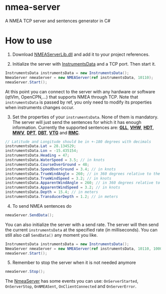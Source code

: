 # nmea-server
A NMEA TCP server and sentences generator in C#

# How to use

1. Download [NMEAServerLib.dll](https://github.com/expilu/nmea-server/releases/download/v1.0.0.0/NMEAServerLib.dll) and add it to your project references.

2. Initialize the server with [InstrumentsData](https://github.com/expilu/nmea-server/blob/v1.0.0.0/NMEAServerLib/InstrumentsData.cs) and a TCP port. Then start it.
```C#
InstrumentsData instrumentsData = new InstrumentsData(); 
NmeaServer nmeaServer = new NMEAServer(ref instrumentsData, 10110);
nmeaServer.Start();
```
At this point you can connect to the server with any hardware or software (qtVlm, OpenCPN,...) that supports NMEA through TCP.
Note that `instrumentsData` is passed by ref, you only need to modify its properties when instruments changes occur.

3. Set the properties of your `instrumentsData`. None of them is mandatory. The server will just send the sentences for which it has enough information. Currently the supported sentences are: **[GLL](http://www.catb.org/gpsd/NMEA.html#_gll_geographic_position_latitude_longitude)**, **[VHW](http://www.catb.org/gpsd/NMEA.html#_vhw_water_speed_and_heading)**, **[HDT](http://www.catb.org/gpsd/NMEA.html#_hdt_heading_true)**, **[MWV](http://www.catb.org/gpsd/NMEA.html#_mwv_wind_speed_and_angle)**, **[DPT](http://www.catb.org/gpsd/NMEA.html#_dpt_depth_of_water)**, **[DBT](http://www.catb.org/gpsd/NMEA.html#_dbt_depth_below_transducer)**, **[VTG](http://www.catb.org/gpsd/NMEA.html#_vtg_track_made_good_and_ground_speed)** and **[RMC](http://www.catb.org/gpsd/NMEA.html#_rmc_recommended_minimum_navigation_information)**.
```C#
// Latitude and Longitude should be in +-180 degrees with decimals
instrumentsData.Lat = 28.134529;
instrumentsData.Lon = -15.435154;
instrumentsData.Heading = 47;
instrumentsData.WaterSpeed = 3.5; // in knots
instrumentsData.CourseOverGround = 48;
instrumentsData.SpeedOverGround = 3.4; // in knots
instrumentsData.TrueWindAngle = 260; // in 360 degrees relative to the heading
instrumentsData.TrueWindSpeed = 3.2; // in knots
instrumentsData.ApparentWindAngle = 260; // in 360 degrees relative to the heading
instrumentsData.ApparentWindSpeed = 3.2; // in knots
instrumentsData.Depth = 15.4; // in meters
instrumentsData.TransducerDepth = 1.2; // in meters
```

4. To send NMEA sentences do
```C#
nmeaServer.SendData();
```
You can also initialize the server with a send rate. The server will then send the current `instrumentsData` at the specified rate (in milliseconds). You can still also call `SendData()` any moment you like.
```C#
InstrumentsData instrumentsData = new InstrumentsData(); 
NmeaServer nmeaServer = new NMEAServer(ref instrumentsData, 10110, 10000); // send data every 10 seconds
nmeaServer.Start();
```

5. Remember to stop the server when it is not needed anymore
```C#
nmeaServer.Stop();
```

The [NmeaServer](https://github.com/expilu/nmea-server/blob/v1.0.0.0/NMEAServerLib/NMEAServer.cs) has some events you can use: `OnServerStarted`, `OnServerStop`, `OnNMEASent`, `OnClientConnected` and `OnServerError`.
